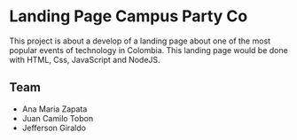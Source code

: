 # Landing Page Campus Party Co

This project is about a develop of a landing page about one of the most popular events of technology in Colombia. This landing page would be done with HTML, Css, JavaScript and NodeJS.

## Team
* Ana Maria Zapata
* Juan Camilo Tobon
* Jefferson Giraldo

